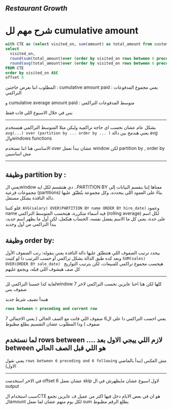 ## _Restaurant Growth_

# شرح مهم لل cumulative amount

```sql
with CTE as (select visited_on, sum(amount) as total_amount from customer group by visited_on)
select 
  visited_on,
  round(sum(total_amount)over (order by visited_on rows between 6 preceding and current row),2) as amount,
  round(avg(total_amount)over (order by visited_on rows between 6 preceding and current row),2) as average_amount
FROM CTE
order by visited_on ASC
offset 6
```
المطلوب اننا نعرض حاجتين : 
cumulative amount paid : يعني مجموع المدفوعات التراكمي

و cumulative average amount paid : متوسط المدفوعات التراكمي

بس في خلال الاسبوع اللي فات فقط

---

بشكل عام عشان نحسب اي حاجة تراكمية وليكن مثلا المتوسط التراكمي هنستخدم ```avg(...) over (partition by ... order by ... )``` يعني هندمج بين دالة avg والwindows functions

الاساسي هنا اننا نستخدم over عشان نبدأ نعمل window لكن partition by , order by مش اساسيين

---

## وظيفة partition by :
يعني الwindow دي هتتقسم لكل ايه ..PARTITION BY معناها إننا بنقسم البيانات إلى مجموعات فرعية (partitions) بناءً على العمود اللي بنحدده، وكل مجموعة بتُطبّق عليها دالة النافذة بشكل مستقل.

فلو كتبنا: ```AVG(salary) OVER(PARTITION BY name ORDER BY hire_date)```
وعمود name فيه أسماء متكررة،
هيتحسب المتوسط التراكمي (rolling average) لكل اسم على حدة،
يعني كل ما الاسم يفضل نفسه، الحساب هيكمل،
لكن أول ما يظهر اسم جديد، يبدأ التراكمي من أول وجديد

## وظيفة order by:
بيحدد ترتيب الصفوف اللي هتتطبّق عليها دالة النافذة
يعني بنقوله: رتب الصفوف الأول وبعد كده طبق الدالة بشكل تراكمي أو حسب الترتيب دا
لو كتبت ```SUM(sales) OVER(ORDER BY sale_date) ``` هيحسب مجموع تراكمي للمبيعات، لكن بترتيب التواريخ كل صف هيشوف اللي قبله، ويجمع عليهم

---

لغاية كدا حسبنا التراكمي للwindow كلها لكن هنا احنا عايزين نحسب التراكمي لاخر 7 صفوف بس 

هنبدأ نضيف شرط جديد 
```sql
rows between 6 preceding and current row
```
 يعني احسب التراكمي دا على ال6 صفوف اللي فاتت مع الصف الحالي ( يعني الاجمالي 7 صفوف )
 ودا المطلوب عشان التقسيم يطلع مظبوط
 ## لما نستخدم rows between .... لازم اللي ييجي الاول بعد between هو اللي قبل الصف الحالي 

 يعني نقول ``` rows between 6 preceding and 6 following ```  مش العكس (نبدأ بالماضي الاول)

 ---

 في الاخر استخدمت offset 6 عشان نعمل skip لاول اسبوع عشان مايظهرش في ال output

 سبب استخدام الCTE هو ان في بعض الايام دخل فيها اكتر من عميل ف عايزين نجمع الamount لكل يوم منهم عشان لما نعمل sum يطلع الرقم مظبوط

